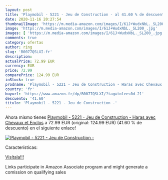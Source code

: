 ```yaml
---
layout: post
title: 'Playmobil - 5221 - Jeu de Construction - al 41.60 % de descuento'
date: 2020-11-16 20:27:54
thumbnailImage: 'https://m.media-amazon.com/images/I/61J+WudxNbL._SL200_.jpg'
image: 'https://m.media-amazon.com/images/I/61J+WudxNbL._SL200_.jpg'
images: [ 'https://m.media-amazon.com/images/I/61J+WudxNbL._SL200_.jpg' ]
comments: true
category: ofertas
author: ring
slug: 'B0077QSLXI-fr'
description:
actualPrice: 72.99 EUR
currency: EUR
price: 72.99
comparePrice: 124.99 EUR
inStock: true
prodname: 'Playmobil - 5221 - Jeu de Construction - Haras avec Chevaux et Enclos'
country: 'fr'
buyurl: 'https://www.amazon.fr/dp/B0077QSLXI/?tag=tolees0d-21'
descuento: '41.60'
titulo: 'Playmobil - 5221 - Jeu de Construction -'
---
```


Ahora mismo tienes [Playmobil - 5221 - Jeu de Construction - Haras avec Chevaux et Enclos](https://www.amazon.fr/dp/B0077QSLXI/?tag=tolees0d-21) a 72.99 EUR (original: 124.99 EUR) (41.60 %  de descuento) en el siguiente enlace!

[![Playmobil - 5221 - Jeu de Construction -](https://m.media-amazon.com/images/I/61J+WudxNbL._SL200_.jpg)](https://www.amazon.fr/dp/B0077QSLXI/?tag=tolees0d-21)

Características:


[Visítala!!!](https://www.amazon.fr/dp/B0077QSLXI/?tag=tolees0d-21)

Links participate in Amazon Associate program and might generate a comission on qualifying sales
